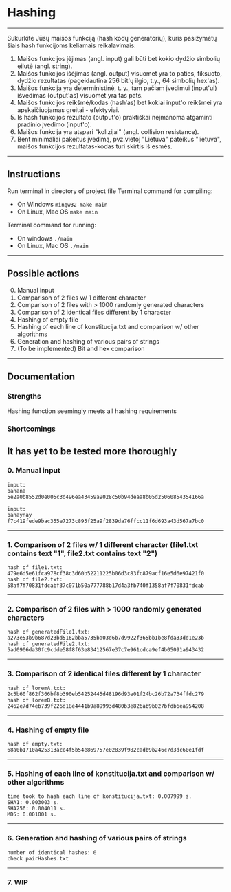 # Hashing
---
Sukurkite Jūsų maišos funkciją (hash kodų generatorių), kuris pasižymėtų šiais hash funkcijoms keliamais reikalavimais:

1. Maišos funkcijos įėjimas (angl. input) gali būti bet kokio dydžio simbolių eilutė (angl. string).
2. Maišos funkcijos išėjimas (angl. output) visuomet yra to paties, fiksuoto, dydžio rezultatas (pageidautina 256 bit'ų ilgio, t.y., 64 simbolių hex'as).
3. Maišos funkcija yra deterministinė, t. y., tam pačiam įvedimui (input'ui) išvedimas (output'as) visuomet yra tas pats.
4. Maišos funkcijos reikšmė/kodas (hash‘as) bet kokiai input'o reikšmei yra apskaičiuojamas greitai - efektyviai.
5. Iš hash funkcijos rezultato (output'o) praktiškai neįmanoma atgaminti pradinio įvedimo (input'o).
6. Maišos funkcija yra atspari "kolizijai" (angl. collision resistance).
7. Bent minimaliai pakeitus įvedimą, pvz.vietoj "Lietuva" pateikus "lietuva", maišos funkcijos rezultatas-kodas turi skirtis iš esmės.
---
## Instructions

Run terminal in directory of project file
Terminal command for compiling:
- On Windows ``` mingw32-make main ```
- On Linux, Mac OS ``` make main ```

Terminal command for running:
- On windows ``` ./main ```
- On Linux, Mac OS ``` ./main ```
---
## Possible actions

0. Manual input 
1. Comparison of 2 files w/ 1 different character 
2. Comparison of 2 files with > 1000 randomly generated characters
3. Comparison of 2 identical files different by 1 character
4. Hashing of empty file
5. Hashing of each line of konstitucija.txt and comparison w/ other algorithms
6. Generation and hashing of various pairs of strings
7. (To be implemented) Bit and hex comparison
---
## Documentation
### Strengths
Hashing function seemingly meets all hashing requirements
### Shortcomings
It has yet to be tested more thoroughly
---
### 0. Manual input
```
input: 
banana 
5e2a0b8552d0e005c3d496ea43459a9028c50b94deaa8b05d25060854354166a
```
```
input: 
banaynay
f7c419fede9bac355e7273c895f25a9f2839da76ffcc11f6d693a43d567a7bc0
```
---
### 1. Comparison of 2 files w/ 1 different character (file1.txt contains text "1", file2.txt contains text "2")
```
hash of file1.txt: 479e6d5e61fca978cf38c3d60b52211225b06d3c83fc879acf16e5d6e97421f0
hash of file2.txt: 58af7f70831fdcabf37c071b50a777788b17d4a3fb740f1358af7f70831fdcab
```
---
### 2. Comparison of 2 files with > 1000 randomly generated characters
```
hash of generatedFile1.txt: a273e53b9b687d23bd5162bba5735ba03d6b7d9922f365bb1be8fda33dd1e23b
hash of generatedFile2.txt: 5ad0906da30fc9cdde58f8f63e83412567e37c7e961cdca9ef4b05091a943432
```
---
### 3. Comparison of 2 identical files different by 1 character
```
hash of loremA.txt: 2c5b60f862f366bf8b390eb54252445d48196d93e01f24bc26b72a734ffdc279
hash of loremB.txt: 2462e7d74eb739f226d18e4441b9a89993d480b3e826ab9b027bfdb6ea954208
```
---
### 4. Hashing of empty file
```
hash of empty.txt: 68a0b1710a425313ace4f5b54e869757e02839f982cadb9b246c7d3dc60e1fdf
```
---
### 5. Hashing of each line of konstitucija.txt and comparison w/ other algorithms
```
time took to hash each line of konstitucija.txt: 0.007999 s.
SHA1: 0.003003 s.
SHA256: 0.004011 s.
MD5: 0.001001 s.
```
---
### 6. Generation and hashing of various pairs of strings
```
number of identical hashes: 0
check pairHashes.txt
```
---
### 7. WIP

